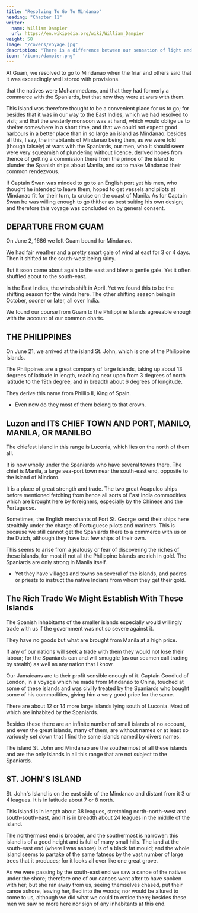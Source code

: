 ```yaml
---
title: "Resolving To Go To Mindanao"
heading: "Chapter 11"
writer:
  name: William Dampier
  url: https://en.wikipedia.org/wiki/William_Dampier
weight: 58
image: "/covers/voyage.jpg"
description: "There is a difference between our sensation of light and what is in the objects that produces that sensation"
icon: "/icons/dampier.png"
---
```



At Guam, we resolved to go to Mindanao when the friar and others said that it was exceedingly well stored with provisions. 

that the natives were Mohammedans, and that they had formerly a commerce with the Spaniards, but that now they were at wars with them. 

This island was therefore thought to be a convenient place for us to go; for besides that it was in our way to the East Indies, which we had resolved to visit; and that the westerly monsoon was at hand, which would oblige us to shelter somewhere in a short time, and that we could not expect good harbours in a better place than in so large an island as Mindanao: besides all this, I say, the inhabitants of Mindanao being then, as we were told (though falsely) at wars with the Spaniards, our men, who it should seem were very squeamish of plundering without licence, derived hopes from thence of getting a commission there from the prince of the island to plunder the Spanish ships about Manila, and so to make Mindanao their common rendezvous. 

If Captain Swan was minded to go to an English port yet his men, who thought he intended to leave them, hoped to get vessels and pilots at Mindanao fit for their turn, to cruise on the coast of Manila. As for Captain Swan he was willing enough to go thither as best suiting his own design; and therefore this voyage was concluded on by general consent.


## DEPARTURE FROM GUAM

On June 2, 1686 we left Guam bound for Mindanao. 

We had fair weather and a pretty smart gale of wind at east for 3 or 4 days. Then it shifted to the south-west being rainy. 

But it soon came about again to the east and blew a gentle gale. Yet it often shuffled about to the south-east. 

In the East Indies, the winds shift in April. Yet we found this to be the shifting season for the winds here. The other shifting season being in October, sooner or later, all over India. 

We found our course from Guam to the Philippine Islands agreeable enough with the account of our common charts.


## THE PHILIPPINES

On June 21, we arrived at the island St. John, which is one of the Philippine Islands. 

The Philippines are a great company of large islands, taking up about 13 degrees of latitude in length, reaching near upon from 3 degrees of north latitude to the 19th degree, and in breadth about 6 degrees of longitude. 

They derive this name from Phillip II, King of Spain. 
- Even now do they most of them belong to that crown.


## Luzon and ITS CHIEF TOWN AND PORT, MANILO, MANILA, OR MANILBO

The chiefest island in this range is Luconia, which lies on the north of them all. 

<!-- At this island Magellan died on the voyage that he was making round the world. For after he had passed those straits between the south end of America and Tierra del Fuego which now bear his name, and had ranged down in the South Seas on the back of America; from thence stretching over to the East Indies, he fell in with the Ladrone Islands and from thence, steering east still, he fell in with these Philippine Islands and anchored at Luconia; where he warred with the native Indians to bring them in obedience to his master the king of Spain, and was by them killed with a poisoned arrow. -->

It is now wholly under the Spaniards who have several towns there. The chief is Manila, a large sea-port town near the south-east end, opposite to the island of Mindoro.

It is a place of great strength and trade. The two great Acapulco ships before mentioned fetching from hence all sorts of East India commodities which are brought here by foreigners, especially by the Chinese and the Portuguese. 

Sometimes, the English merchants of Fort St. George send their ships here stealthily under the charge of Portuguese pilots and mariners. This is because we still cannot get the Spaniards there to a commerce with us or the Dutch, although they have but few ships of their own. 

This seems to arise from a jealousy or fear of discovering the riches of these islands, for most if not all the Philippine Islands are rich in gold. The Spaniards are only strong in Manila itself. 
- Yet they have villages and towns on several of the islands, and padres or priests to instruct the native Indians from whom they get their gold.


## The Rich Trade We Might Establish With These Islands

The Spanish inhabitants of the smaller islands especially would willingly trade with us if the government was not so severe against it.

They have no goods but what are brought from Manila at a high price. 

If any of our nations will seek a trade with them they would not lose their labour; for the Spaniards can and will smuggle (as our seamen call trading by stealth) as well as any nation that I know. 

Our Jamaicans are to their profit sensible enough of it. Captain Goodlud of London, in a voyage which he made from Mindanao to China, touched at some of these islands and was civilly treated by the Spaniards who bought some of his commodities, giving him a very good price for the same.

There are about 12 or 14 more large islands lying south of Luconia. Most of which are inhabited by the Spaniards. 

Besides these there are an infinite number of small islands of no account, and even the great islands, many of them, are without names or at least so variously set down that I find the same islands named by divers names.

The island St. John and Mindanao are the southermost of all these islands and are the only islands in all this range that are not subject to the Spaniards.


## ST. JOHN'S ISLAND

St. John's Island is on the east side of the Mindanao and distant from it 3 or 4 leagues. It is in latitude about 7 or 8 north. 

This island is in length about 38 leagues, stretching north-north-west and south-south-east, and it is in breadth about 24 leagues in the middle of the island. 

The northermost end is broader, and the southermost is narrower: this island is of a good height and is full of many small hills. The land at the south-east end (where I was ashore) is of a black fat mould; and the whole island seems to partake of the same fatness by the vast number of large trees that it produces; for it looks all over like one great grove.

As we were passing by the south-east end we saw a canoe of the natives under the shore; therefore one of our canoes went after to have spoken with her; but she ran away from us, seeing themselves chased, put their canoe ashore, leaving her, fled into the woods; nor would be allured to come to us, although we did what we could to entice them; besides these men we saw no more here nor sign of any inhabitants at this end.



